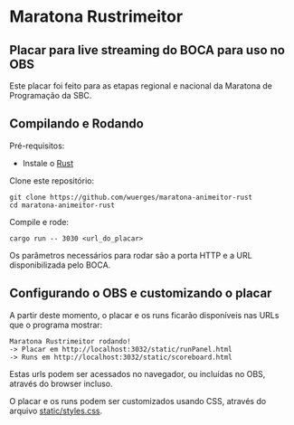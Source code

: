 #  Maratona Rustrimeitor
## Placar para live streaming do BOCA para uso no OBS

Este placar foi feito para as etapas regional e nacional da Maratona de Programação da SBC.

## Compilando e Rodando

Pré-requisitos:

- Instale o [Rust](https://www.rust-lang.org/pt-BR/tools/install)

Clone este repositório:

```
git clone https://github.com/wuerges/maratona-animeitor-rust
cd maratona-animeitor-rust
```

Compile e rode:

```
cargo run -- 3030 <url_do_placar>
```

Os parâmetros necessários para rodar são a porta HTTP e a URL disponibilizada pelo BOCA.

## Configurando o OBS e customizando o placar

A partir deste momento, o placar e os runs ficarão disponíveis nas URLs que o programa mostrar:

```
Maratona Rustrimeitor rodando!
-> Placar em http://localhost:3032/static/runPanel.html
-> Runs em http://localhost:3032/static/scoreboard.html
```

Estas urls podem ser acessados no navegador, ou incluídas no OBS, através do browser incluso.

O placar e os runs podem ser customizados usando CSS, através do arquivo [static/styles.css](static/styles.css). 

